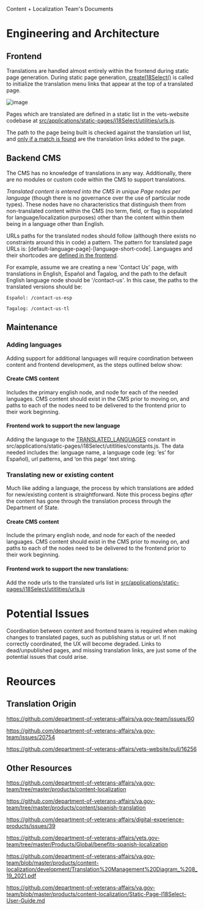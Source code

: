 Content + Localization Team's Documents

# Engineering and Architecture

## Frontend
Translations are handled almost entirely within the frontend during static page generation. During static page generation, [createI18Select()](https://github.com/department-of-veterans-affairs/vets-website/blob/main/src/applications/static-pages/static-pages-entry.js#:~:text=import-,createI18Select,-from%20%27./i18Select/createI18Select) is called to initialize the translation menu links that appear at the top of a translated page.

![image](https://user-images.githubusercontent.com/221539/179070768-21246fb5-5d37-4dfb-939e-8e4a09c99c8d.png)

Pages which are translated are defined in a static list in the vets-website codebase at [src/applications/static-pages/i18Select/utilities/urls.js](https://github.com/department-of-veterans-affairs/vets-website/blob/main/src/applications/static-pages/i18Select/utilities/urls.js).

The path to the page being built is checked against the translation url list, and [only if a match is found](https://github.com/department-of-veterans-affairs/vets-website/blob/main/src/applications/static-pages/i18Select/createI18Select.js#:~:text=//%20do%20not%20render%20if%20not%20on%20a%20translatable%20page%20url) are the translation links added to the page.

## Backend CMS
The CMS has no knowledge of translations in any way. Additionally, there are no modules or custom code within the CMS to support translations.

*Translated content is entered into the CMS in unique Page nodes per language* (though there is no governance over the use of particular node types). These nodes have no characteristics that distinguish them from non-translated content within the CMS (no term, field, or flag is populated for language/localization purposes) other than the content within them being in a language other than English.

URLs paths for the translated nodes should follow (although there exists no constraints around this in code) a pattern. The pattern for translated page URLs is: [default-language-page]-[language-short-code]. Languages and their shortcodes are [defined in the frontend](https://github.com/department-of-veterans-affairs/vets-website/blob/main/src/applications/static-pages/i18Select/utilities/constants.js#:~:text=export%20const-,TRANSLATED_LANGUAGES,-%3D%20%5B).

For example, assume we are creating a new 'Contact Us' page, with translations in English, Español and Tagalog, and the path to the default English language node should be '/contact-us'. In this case, the paths to the translated versions should be:

`Español: /contact-us-esp`

`Tagalog: /contact-us-tl`

## Maintenance
### Adding languages

Adding support for additional languages will require coordination between content and frontend development, as the steps outlined below show:

#### Create CMS content

Includes the primary english node, and node for each of the needed languages. CMS content should exist in the CMS prior to moving on, and paths to each of the nodes need to be delivered to the frontend prior to their work beginning.

#### Frontend work to support the new language

Adding the language to the [TRANSLATED_LANGUAGES](https://github.com/department-of-veterans-affairs/vets-website/blob/main/src/applications/static-pages/i18Select/utilities/constants.js#:~:text=export%20const-,TRANSLATED_LANGUAGES,-%3D%20%5B) constant in src/applications/static-pages/i18Select/utitlities/constants.js. The data needed includes the: language name, a language code (eg: ‘es’ for Español), url patterns, and ‘on this page’ text string.

### Translating new or existing content
Much like adding a language, the process by which translations are added for new/existing content is straightforward. Note this process begins *after* the content has gone through the translation process through the Department of State.

#### Create CMS content
Include the primary english node, and node for each of the needed languages. CMS content should exist in the CMS prior to moving on, and paths to each of the nodes need to be delivered to the frontend prior to their work beginning.

#### Frontend work to support the new translations:
Add the node urls to the translated urls list in [src/applications/static-pages/i18Select/utitlities/urls.js](https://github.com/department-of-veterans-affairs/vets-website/blob/main/src/applications/static-pages/i18Select/utilities/urls.js)

# Potential Issues
Coordination between content and frontend teams is required when making changes to translated pages, such as publishing status or url. If not correctly coordinated, the UX will become degraded. Links to dead/unpublished pages, and missing translation links, are just some of the potential issues that could arise.

# Reources
## Translation Origin
https://github.com/department-of-veterans-affairs/va.gov-team/issues/60

https://github.com/department-of-veterans-affairs/va.gov-team/issues/20754

https://github.com/department-of-veterans-affairs/vets-website/pull/16256

## Other Resources
https://github.com/department-of-veterans-affairs/va.gov-team/tree/master/products/content-localization

https://github.com/department-of-veterans-affairs/va.gov-team/tree/master/products/content/spanish-translation

https://github.com/department-of-veterans-affairs/digital-experience-products/issues/39

https://github.com/department-of-veterans-affairs/vets.gov-team/tree/master/Products/Global/benefits-spanish-localization

https://github.com/department-of-veterans-affairs/va.gov-team/blob/master/products/content-localization/development/Translation%20Management%20Diagram_%208_19_2021.pdf

https://github.com/department-of-veterans-affairs/va.gov-team/blob/master/products/content-localization/Static-Page-I18Select-User-Guide.md
